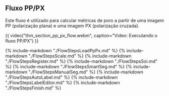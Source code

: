 ## Fluxo PP/PX

Este fluxo é utilizado para calcular métricas de poro a partir de uma imagem PP (polarização plana) e uma imagem PX (polarização cruzada).

{{ video("thin_section_pp_px_flow.webm", caption="Video: Executando o fluxo PP/PX") }}

{% include-markdown "./FlowStepsLoadPpPx.md" %}
{% include-markdown "./FlowStepsScale.md" %}
{% include-markdown "./FlowStepsRegister.md" %}
{% include-markdown "./FlowStepsSoi.md" %}
{% include-markdown "./FlowStepsSmartSeg.md" %}
{% include-markdown "./FlowStepsManualSeg.md" %}
{% include-markdown "./FlowStepsAutoLabel.md" %}
{% include-markdown "./FlowStepsLabelEditor.md" %}
{% include-markdown "./FlowStepsFinish.md" %}
